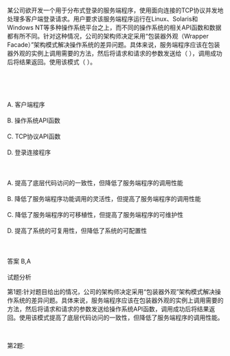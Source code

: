<div class="detail lh2">某公司欲开发一个用于分布式登录的服务端程序，使用面向连接的TCP协议并发地处理多客户端登录请求。用户要求该服务端程序运行在Linux、Solaris和Windows NT等多种操作系统平台之上，而不同的操作系统的相关API函数和数据都有所不同。针对这种情况，公司的架构师决定采用“包装器外观（Wrapper Facade）”架构模式解决操作系统的差异问题。具体来说，服务端程序应该在包装器外观的实例上调用需要的方法，然后将请求和请求的参数发送给（  ），调用成功后将结果返回。使用该模式（  ）。<p><br/></p><br/><br/>A. 客户端程序<br/><br/>B. 操作系统API函数<br/><br/>C. TCP协议API函数<br/><br/>D. 登录连接程序<br/><br/><br/><br/>A. 提高了底层代码访问的一致性，但降低了服务端程序的调用性能<br/><br/>B. 降低了服务端程序功能调用的灵活性，但提高了服务端程序的调用性能<br/><br/>C. 降低了服务端程序的可移植性，但提高了服务端程序的可维护性<br/><br/>D. 提高了系统的可复用性，但降低了系统的可配置性<br/><br/><br/><br/>答案 B,A<br/><br/>试题分析<br/><p>第1题:针对题目给出的情况，公司的架构师决定采用“包装器外观”架构模式解决操作系统的差异问题。具体来说，服务端程序应该在包装器外观的实例上调用需要的方法，然后将请求和请求的参数发送给操作系统API函数，调用成功后将结果返回。使用该模式提高了底层代码访问的一致性，但降低了服务端程序的调用性能。</p><p><br/></p><p>第2题:</p><p><br/></p></div>